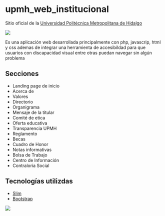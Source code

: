 # upmh_web_institucional
Sitio oficial de la <a href="http://www.upmetropolitana.edu.mx/"> Universidad Politécnica Metropolitana de Hidalgo </a>

<img src="http://www.upmetropolitana.edu.mx/template/assets/img/logos-oficiales/logo2.jpg">

<p> Es una aplicación web desarrollada principalmente con php, javascrip, html y css ademas de integrar una herramienta de accesibildad para que usuarios con discapacidad visual entre otras puedan navegar sin algún problema </p>

<h2> Secciones </h2>

<ul>
  <li> Landing page de inicio</li>
  <li> Acerca de </li>
  <li> Valores </li>
  <li> Directorio </li>
  <li> Organigrama </li>
  <li> Mensaje de la titular </li>
  <li> Comité de etica </li>
  
  <li> Oferta educativa</li>
  
  <li> Transparencia UPMH</li>
  
  <li> Reglamento </li>
  <li> Becas </li>
  <li> Cuadro de Honor </li>
  <li> Notas informativas </li>
  <li> Bolsa de Trabajo </li>
  <li> Centro de Información </li>
  <li> Contraloria Social</li>
</ul>

<h2> Tecnologías utilizdas </h2>

<ul>
  <li><a href="https://www.slimframework.com/"> Slim </a></li>
  <li><a href="https://getbootstrap.com/docs/4.3/getting-started/introduction/"> Bootstrap </a></li>
</ul>

<img src="https://drive.google.com/file/d/1k56OP1BNXR6DgpUCqXZNU812mH15HOXL/view?usp=sharing">
  
